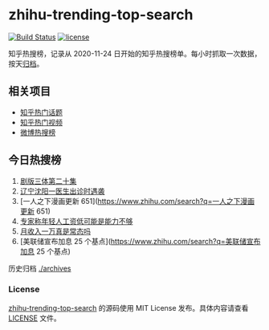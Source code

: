 # zhihu-trending-top-search

[![Build Status](https://github.com/justjavac/zhihu-trending-top-search/workflows/ci/badge.svg?branch=main)](https://github.com/justjavac/zhihu-trending-top-search/actions)
[![license](https://img.shields.io/github/license/justjavac/zhihu-trending-top-search)](https://github.com/justjavac/zhihu-trending-top-search/blob/main/LICENSE)

知乎热搜榜，记录从 2020-11-24
日开始的知乎热搜榜单。每小时抓取一次数据，按天[归档](./archives)。

## 相关项目

- [知乎热门话题](https://github.com/justjavac/zhihu-trending-hot-questions)
- [知乎热门视频](https://github.com/justjavac/zhihu-trending-hot-video)
- [微博热搜榜](https://github.com/justjavac/weibo-trending-hot-search)

## 今日热搜榜

<!-- BEGIN -->
<!-- 最后更新时间 Fri Feb 03 2023 16:10:06 GMT+0800 (China Standard Time) -->

1. [剧版三体第二十集](https://www.zhihu.com/search?q=剧版三体第二十集)
1. [辽宁沈阳一医生出诊时遇袭](https://www.zhihu.com/search?q=辽宁沈阳一医生出诊时遇袭)
1. [一人之下漫画更新 651](https://www.zhihu.com/search?q=一人之下漫画更新 651)
1. [专家称年轻人工资低可能是能力不够](https://www.zhihu.com/search?q=专家称年轻人工资低可能是能力不够)
1. [月收入一万真是常态吗](https://www.zhihu.com/search?q=月收入一万真是常态吗)
1. [美联储宣布加息 25 个基点](https://www.zhihu.com/search?q=美联储宣布加息 25
   个基点)

<!-- END -->

历史归档 [./archives](./archives)

### License

[zhihu-trending-top-search](https://github.com/justjavac/zhihu-trending-top-search)
的源码使用 MIT License 发布。具体内容请查看 [LICENSE](./LICENSE) 文件。
